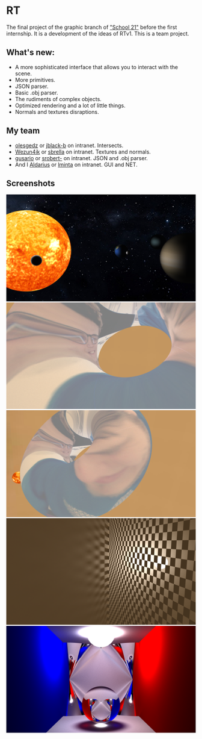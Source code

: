 # RT
The final project of the graphic branch of ["School 21"](https://21-school.ru/) before the first internship. It is a development of the ideas of RTv1. This is a team project.

## What's new:
* A more sophisticated interface that allows you to interact with the scene.
* More primitives.
* JSON parser.
* Basic .obj parser.
* The rudiments of complex objects.
* Optimized rendering and a lot of little things.
* Normals and textures disraptions.

## My team
* [olesgedz](https://github.com/olesgedz) or [jblack-b](https://profile.intra.42.fr/users/jblack-b) on intranet. Intersects.
* [Wezun4ik](https://github.com/Wezun4ik) or [sbrella](https://profile.intra.42.fr/users/sbrella) on intranet. Textures and normals.
* [gusario](https://github.com/gusario) or [srobert-](https://profile.intra.42.fr/users/srobert-) on intranet. JSON and .obj parser.
* And I [Aldarius](https://github.com/Aldarius) or [lminta](https://profile.intra.42.fr/users/lminta) on intranet. GUI and NET.

## Screenshots
<img src = https://github.com/Aldarius/RT/blob/master/screens/screen_1.png>
<img src = https://github.com/Aldarius/RT/blob/master/screens/screen_2.png>
<img src = https://github.com/Aldarius/RT/blob/master/screens/screen_3.png>
<img src = https://github.com/Aldarius/RT/blob/master/screens/screen_4.png>
<img src = https://github.com/Aldarius/RT/blob/master/screens/screen_5.png>
